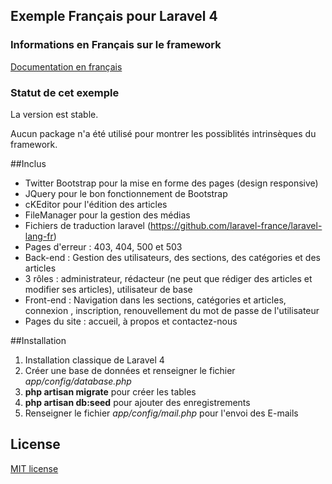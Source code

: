 ## Exemple Français pour Laravel 4

### Informations en Français sur le framework

[Documentation en français](http://laravel.fr) 

### Statut de cet exemple

La version est stable.

Aucun package n'a été utilisé pour montrer les possiblités intrinsèques du framework.

##Inclus

* Twitter Bootstrap pour la mise en forme des pages (design responsive)
* JQuery pour le bon fonctionnement de Bootstrap
* cKEditor pour l'édition des articles
* FileManager pour la gestion des médias
* Fichiers de traduction laravel (https://github.com/laravel-france/laravel-lang-fr)
* Pages d'erreur : 403, 404, 500 et 503
* Back-end : Gestion des utilisateurs, des sections, des catégories et des articles
* 3 rôles : administrateur, rédacteur (ne peut que rédiger des articles et modifier ses articles), utilisateur de base
* Front-end : Navigation dans les sections, catégories et articles, connexion , inscription, renouvellement du mot de passe de l'utilisateur
* Pages du site : accueil, à propos et contactez-nous

##Installation

1. Installation classique de Laravel 4
2. Créer une base de données et renseigner le fichier *app/config/database.php*
3. **php artisan migrate** pour créer les tables
4. **php artisan db:seed** pour ajouter des enregistrements
5. Renseigner le fichier *app/config/mail.php* pour l'envoi des E-mails

## License

[MIT license](http://opensource.org/licenses/MIT)
